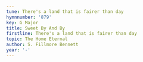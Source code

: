 ```yaml
---
tune: There's a land that is fairer than day
hymnnumber: '879'
key: G Major
title: Sweet By And By
firstline: There's a land that is fairer than day
topic: The Home Eternal
author: S. Fillmore Bennett
year: '-'
---
```

